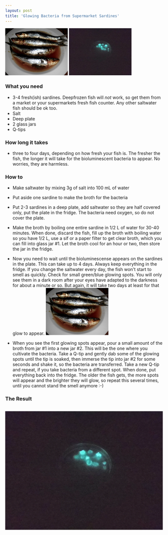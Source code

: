 ```yaml
---
layout: post
title: 'Glowing Bacteria from Supermarket Sardines'
---
```

![placeholder](/pic/biolumsardines/DSCI0597.JPG "The Sardines")
![placeholder](/pic/biolumsardines/DSCI0611.JPG "The Glowing Bacteria")

### What you need
- 3-4 fresh(ish) sardines. Deepfrozen fish will *not* work, so get them from a market or your supermarkets fresh fish counter. Any other saltwater fish should be ok too.
- Salt
- Deep plate
- 2 glass jars
- Q-tips


### How long it takes
- three to four days, depending on how fresh your fish is. The fresher the fish, the longer it will take for the bioluminescent bacteria to appear. No worries, they are harmless.

### How to
- Make saltwater by mixing 3g of salt into 100 mL of water
- Put aside one sardine to make the broth for the bacteria
- Put 2-3 sardines in a deep plate, add saltwater so they are half covered only, put the plate in the fridge. The bacteria need oxygen, so do not cover the plate.
- Make the broth by boiling one entire sardine in 1/2 L of water for 30-40 minutes. When done, discard the fish, fill up the broth with boiling water so you have 1/2 L, use a sif or a paper filter to get clear broth, which you can fill into glass jar #1. Let the broth cool for an hour or two, then store the jar in the fridge.

- Now you need to wait until the bioluminescense appears on the sardines in the plate. This can take up to 4 days. Always keep everything in the fridge. If you change the saltwater every day, the fish won't start to smell as quickly. Check for small green/blue glowing spots. You will only see them in a dark room after your eyes have adapted to the darkness for about a minute or so. But again, it will take two days at least for that glow to appear. ![placeholder](/pic/biolumsardines/DSCI0597.JPG "The Sardines")

- When you see the first glowing spots appear, pour a small amount of the broth from jar #1 into a new jar #2. This will be the one where you cultivate the bacteria. Take a Q-tip and gently dab some of the glowing spots until the tip is soaked, then immerse the tip into jar #2 for some seconds and shake it, so the bacteria are transferred.  Take a new Q-tip and repeat, if you take bacteria from a different spot. When done, put everything back into the fridge. The older the fish gets, the more spots will appear and the brighter they will glow, so repeat this several times, until you cannot stand the smell anymore :-)


### The Result
![placeholder](/pic/biolumsardines/DSCI0611x.JPG "The Glowing Bacteria")
-----

